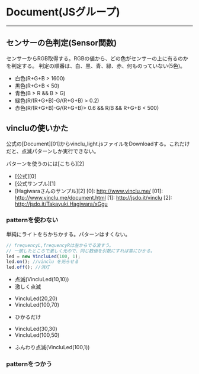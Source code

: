 # Document(JSグループ)
***
## センサーの色判定(Sensor関数)
センサーからRGB取得する。RGBの値から、どの色がセンサーの上に有るのかを判定する。
判定の順番は、白、黒、青、緑、赤、何ものっていない(5色)。

* 白色(R+G+B > 1600)
* 黒色(R+G+B < 50)
* 青色(B > R && B > G)
* 緑色(R/(R+G+B)-G/(R+G+B) > 0.2)
* 赤色(R/(R+G+B)-G/(R+G+B)> 0.6 && R/B && R+G+B < 500)


## vincluの使いかた
公式の[Document][01]からvinclu_light.jsファイルをDownloadする。これだけだと、点滅パターンしか実行できない。

パターンを使うのには[こちら][2]


- [公式][0]
- [公式サンプル][1]
- [Hagiwaraさんのサンプル][2]
[0]: http://www.vinclu.me/
[01]: http://www.vinclu.me/document.html
[1]: http://jsdo.it/vinclu
[2]: http://jsdo.it/Takayuki.Hagiwara/xGgu

### patternを使わない
単純にライトをちかちかする。パターンはすくない。


```test.js
// frequencyL,frequencyRは左からでる波すう。
// 一致したところで激しく光ので、同じ数値を引数にすれば常にひかる。
led = new VincluLed(100, 1);
led.on(); //vinclu を光らせる
led.off(); //消灯
```

* 点滅(VincluLed(10,10))
* 激しく点滅
 - VincluLed(20,20)
 - VincluLed(100,70)
* ひかるだけ
 - VincluLed(30,30)
 - VincluLed(100,50)
* ふんわり点滅(VincluLed(100,1))

### patternをつかう

